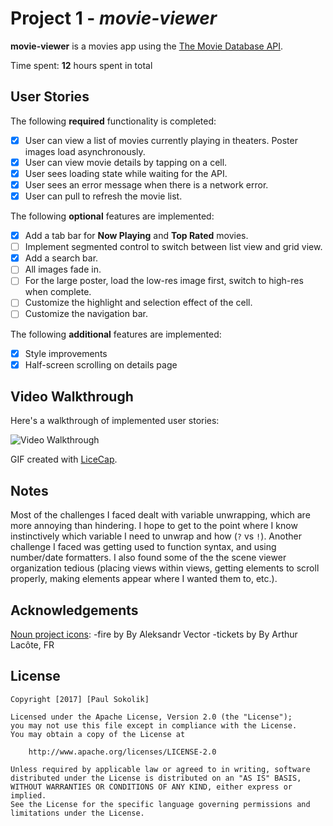 # Project 1 - *movie-viewer*

**movie-viewer** is a movies app using the [The Movie Database API](http://docs.themoviedb.apiary.io/#).

Time spent: **12** hours spent in total

## User Stories

The following **required** functionality is completed:

- [x] User can view a list of movies currently playing in theaters. Poster images load asynchronously.
- [x] User can view movie details by tapping on a cell.
- [x] User sees loading state while waiting for the API.
- [x] User sees an error message when there is a network error.
- [x] User can pull to refresh the movie list.

The following **optional** features are implemented:

- [x] Add a tab bar for **Now Playing** and **Top Rated** movies.
- [ ] Implement segmented control to switch between list view and grid view.
- [x] Add a search bar.
- [ ] All images fade in.
- [ ] For the large poster, load the low-res image first, switch to high-res when complete.
- [ ] Customize the highlight and selection effect of the cell.
- [ ] Customize the navigation bar.

The following **additional** features are implemented:

- [x] Style improvements
- [x] Half-screen scrolling on details page

## Video Walkthrough

Here's a walkthrough of implemented user stories:

<img src='https://i.imgur.com/gTzfK7J.gif' title='Video Walkthrough' width='' alt='Video Walkthrough' />

GIF created with [LiceCap](http://www.cockos.com/licecap/).

## Notes

Most of the challenges I faced dealt with variable unwrapping, which are more annoying than hindering. I hope to get to the point where I know instinctively which variable I need to unwrap and how (`?` vs `!`). Another challenge I faced was getting used to function syntax, and using number/date formatters. I also found some of the the scene viewer organization tedious (placing views within views, getting elements to scroll properly, making elements appear where I wanted them to, etc.).

## Acknowledgements

[Noun project icons](https://thenounproject.com): 
-fire by By Aleksandr Vector
-tickets by By Arthur Lacôte, FR

## License

    Copyright [2017] [Paul Sokolik]

    Licensed under the Apache License, Version 2.0 (the "License");
    you may not use this file except in compliance with the License.
    You may obtain a copy of the License at

        http://www.apache.org/licenses/LICENSE-2.0

    Unless required by applicable law or agreed to in writing, software
    distributed under the License is distributed on an "AS IS" BASIS,
    WITHOUT WARRANTIES OR CONDITIONS OF ANY KIND, either express or implied.
    See the License for the specific language governing permissions and
    limitations under the License.
